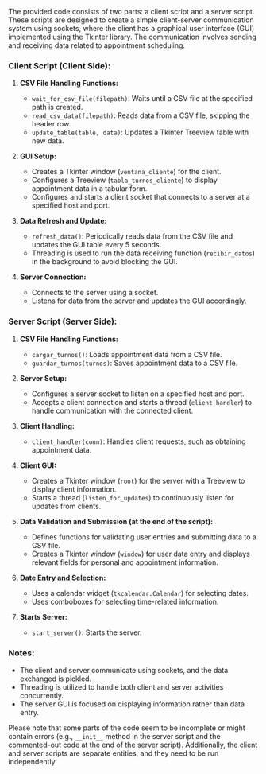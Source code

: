 The provided code consists of two parts: a client script and a server script. These scripts are designed to create a simple client-server communication system using sockets, where the client has a graphical user interface (GUI) implemented using the Tkinter library. The communication involves sending and receiving data related to appointment scheduling.

### Client Script (Client Side):
1. **CSV File Handling Functions:**
   - `wait_for_csv_file(filepath)`: Waits until a CSV file at the specified path is created.
   - `read_csv_data(filepath)`: Reads data from a CSV file, skipping the header row.
   - `update_table(table, data)`: Updates a Tkinter Treeview table with new data.

2. **GUI Setup:**
   - Creates a Tkinter window (`ventana_cliente`) for the client.
   - Configures a Treeview (`tabla_turnos_cliente`) to display appointment data in a tabular form.
   - Configures and starts a client socket that connects to a server at a specified host and port.

3. **Data Refresh and Update:**
   - `refresh_data()`: Periodically reads data from the CSV file and updates the GUI table every 5 seconds.
   - Threading is used to run the data receiving function (`recibir_datos`) in the background to avoid blocking the GUI.

4. **Server Connection:**
   - Connects to the server using a socket.
   - Listens for data from the server and updates the GUI accordingly.

### Server Script (Server Side):
1. **CSV File Handling Functions:**
   - `cargar_turnos()`: Loads appointment data from a CSV file.
   - `guardar_turnos(turnos)`: Saves appointment data to a CSV file.

2. **Server Setup:**
   - Configures a server socket to listen on a specified host and port.
   - Accepts a client connection and starts a thread (`client_handler`) to handle communication with the connected client.

3. **Client Handling:**
   - `client_handler(conn)`: Handles client requests, such as obtaining appointment data.

4. **Client GUI:**
   - Creates a Tkinter window (`root`) for the server with a Treeview to display client information.
   - Starts a thread (`listen_for_updates`) to continuously listen for updates from clients.

5. **Data Validation and Submission (at the end of the script):**
   - Defines functions for validating user entries and submitting data to a CSV file.
   - Creates a Tkinter window (`window`) for user data entry and displays relevant fields for personal and appointment information.

6. **Date Entry and Selection:**
   - Uses a calendar widget (`tkcalendar.Calendar`) for selecting dates.
   - Uses comboboxes for selecting time-related information.

7. **Starts Server:**
   - `start_server()`: Starts the server.

### Notes:
- The client and server communicate using sockets, and the data exchanged is pickled.
- Threading is utilized to handle both client and server activities concurrently.
- The server GUI is focused on displaying information rather than data entry.

Please note that some parts of the code seem to be incomplete or might contain errors (e.g., `__init__` method in the server script and the commented-out code at the end of the server script). Additionally, the client and server scripts are separate entities, and they need to be run independently.
